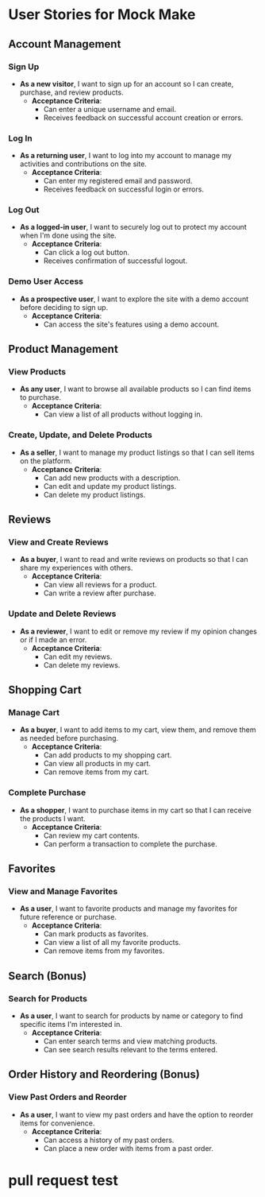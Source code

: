 # User Stories for Mock Make

## Account Management

### Sign Up

- **As a new visitor**, I want to sign up for an account so I can create, purchase, and review products.
  - **Acceptance Criteria**:
    - Can enter a unique username and email.
    - Receives feedback on successful account creation or errors.

### Log In

- **As a returning user**, I want to log into my account to manage my activities and contributions on the site.
  - **Acceptance Criteria**:
    - Can enter my registered email and password.
    - Receives feedback on successful login or errors.

### Log Out

- **As a logged-in user**, I want to securely log out to protect my account when I'm done using the site.
  - **Acceptance Criteria**:
    - Can click a log out button.
    - Receives confirmation of successful logout.

### Demo User Access

- **As a prospective user**, I want to explore the site with a demo account before deciding to sign up.
  - **Acceptance Criteria**:
    - Can access the site's features using a demo account.

## Product Management

### View Products

- **As any user**, I want to browse all available products so I can find items to purchase.
  - **Acceptance Criteria**:
    - Can view a list of all products without logging in.

### Create, Update, and Delete Products

- **As a seller**, I want to manage my product listings so that I can sell items on the platform.
  - **Acceptance Criteria**:
    - Can add new products with a description.
    - Can edit and update my product listings.
    - Can delete my product listings.

## Reviews

### View and Create Reviews

- **As a buyer**, I want to read and write reviews on products so that I can share my experiences with others.
  - **Acceptance Criteria**:
    - Can view all reviews for a product.
    - Can write a review after purchase.

### Update and Delete Reviews

- **As a reviewer**, I want to edit or remove my review if my opinion changes or if I made an error.
  - **Acceptance Criteria**:
    - Can edit my reviews.
    - Can delete my reviews.

## Shopping Cart

### Manage Cart

- **As a buyer**, I want to add items to my cart, view them, and remove them as needed before purchasing.
  - **Acceptance Criteria**:
    - Can add products to my shopping cart.
    - Can view all products in my cart.
    - Can remove items from my cart.

### Complete Purchase

- **As a shopper**, I want to purchase items in my cart so that I can receive the products I want.
  - **Acceptance Criteria**:
    - Can review my cart contents.
    - Can perform a transaction to complete the purchase.

## Favorites

### View and Manage Favorites

- **As a user**, I want to favorite products and manage my favorites for future reference or purchase.
  - **Acceptance Criteria**:
    - Can mark products as favorites.
    - Can view a list of all my favorite products.
    - Can remove items from my favorites.

## Search (Bonus)

### Search for Products

- **As a user**, I want to search for products by name or category to find specific items I'm interested in.
  - **Acceptance Criteria**:
    - Can enter search terms and view matching products.
    - Can see search results relevant to the terms entered.

## Order History and Reordering (Bonus)

### View Past Orders and Reorder

- **As a user**, I want to view my past orders and have the option to reorder items for convenience.
  - **Acceptance Criteria**:
    - Can access a history of my past orders.
    - Can place a new order with items from a past order.

# pull request test
